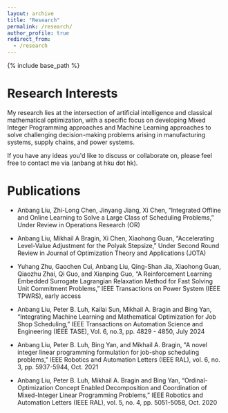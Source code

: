 ```yaml
---
layout: archive
title: "Research"
permalink: /research/
author_profile: true
redirect_from:
  - /research
---
```


{% include base_path %}

Research Interests
======
My research lies at the intersection of artificial intelligence and classical mathematical optimization, with a specific focus on developing Mixed Integer Programming approaches and Machine Learning approaches to solve challenging decision-making problems arising in manufacturing systems, supply chains, and power systems.

If you have any ideas you'd like to discuss or collaborate on, please feel free to contact me via (anbang at hku dot hk).
  
Publications
======
* Anbang Liu, Zhi-Long Chen, Jinyang Jiang, Xi Chen, “Integrated Offline and Online Learning to Solve a Large Class of Scheduling Problems,” Under Review in Operations Research (OR)

* Anbang Liu, Mikhail A Bragin, Xi Chen, Xiaohong Guan, “Accelerating Level-Value Adjustment for the Polyak Stepsize,” Under Second Round Review in Journal of Optimization Theory and Applications (JOTA)

* Yuhang Zhu, Gaochen Cui, Anbang Liu, Qing-Shan Jia, Xiaohong Guan, Qiaozhu Zhai, Qi Guo, and Xianping Guo, “A Reinforcement Learning Embedded Surrogate Lagrangian Relaxation Method for Fast Solving Unit Commitment Problems,” IEEE Transactions on Power System (IEEE TPWRS), early access
  
* Anbang Liu, Peter B. Luh, Kailai Sun, Mikhail A. Bragin and Bing Yan, “Integrating Machine Learning and Mathematical Optimization for Job Shop Scheduling,” IEEE Transactions on Automation Science and Engineering (IEEE TASE), Vol. 6, no.3, pp. 4829 - 4850, July 2024

* Anbang Liu, Peter B. Luh, Bing Yan, and Mikhail A. Bragin, "A novel integer linear programming formulation for job-shop scheduling problems," IEEE Robotics and Automation Letters (IEEE RAL), vol. 6, no. 3, pp. 5937-5944, Oct. 2021

* Anbang Liu, Peter B. Luh, Mikhail A. Bragin and Bing Yan, “Ordinal-Optimization Concept Enabled Decomposition and Coordination of Mixed-Integer Linear Programming Problems,” IEEE Robotics and Automation Letters (IEEE RAL), vol. 5, no. 4, pp. 5051-5058, Oct. 2020





